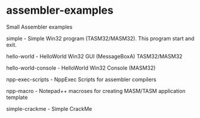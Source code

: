 # assembler-examples
Small Assembler examples

simple - Simple Win32 program (TASM32/MASM32). This program start and exit.

hello-world - HelloWorld Win32 GUI (MessageBoxA) TASM32/MASM32

hello-world-console - HelloWorld Win32 Console (MASM32)

npp-exec-scripts - NppExec Scripts for assembler compilers

npp-macro - Notepad++ macroses for creating MASM/TASM application template

simple-crackme - Simple CrackMe